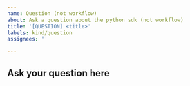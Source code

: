 ```yaml
---
name: Question (not workflow)
about: Ask a question about the python sdk (not workflow)
title: '[QUESTION] <title>'
labels: kind/question
assignees: ''

---
```

## Ask your question here
